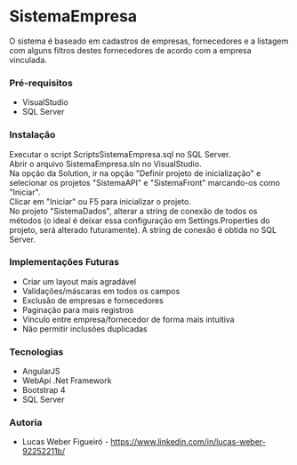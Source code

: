 # SistemaEmpresa

O sistema é baseado em cadastros de empresas, fornecedores e a listagem com alguns filtros destes fornecedores de acordo com a empresa vinculada.

### Pré-requisitos

* VisualStudio
* SQL Server 

### Instalação

Executar o script ScriptsSistemaEmpresa.sql no SQL Server.  
Abrir o arquivo SistemaEmpresa.sln no VisualStudio.  
Na opção da Solution, ir na opção "Definir projeto de inicialização" e selecionar os projetos "SistemaAPI" e "SistemaFront" marcando-os como "Iniciar".  
Clicar em "Iniciar" ou F5 para inicializar o projeto.  
No projeto "SistemaDados", alterar a string de conexão de todos os métodos (o ideal é deixar essa configuração em Settings.Properties do projeto, será alterado futuramente). A string de conexão é obtida no SQL Server. 

### Implementações Futuras

* Criar um layout mais agradável
* Validações/máscaras em todos os campos
* Exclusão de empresas e fornecedores
* Paginação para mais registros
* Vínculo entre empresa/fornecedor de forma mais intuitiva
* Não permitir inclusões duplicadas

### Tecnologias

* AngularJS
* WebApi .Net Framework
* Bootstrap 4
* SQL Server

### Autoria

* Lucas Weber Figueiró - https://www.linkedin.com/in/lucas-weber-92252211b/
